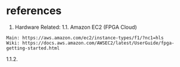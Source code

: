 # references

1. Hardware Related:
1.1. Amazon EC2 (FPGA Cloud)
``` 
Main: https://aws.amazon.com/ec2/instance-types/f1/?nc1=hls
Wiki: https://docs.aws.amazon.com/AWSEC2/latest/UserGuide/fpga-getting-started.html
```

1.1.2. 
